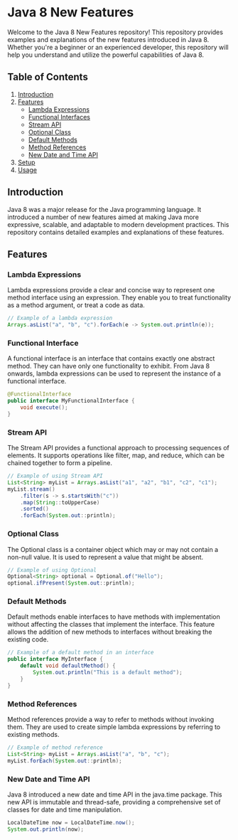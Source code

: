 # Java 8 New Features

Welcome to the Java 8 New Features repository! This repository provides examples and explanations of the new features introduced in Java 8. Whether you're a beginner or an experienced developer, this repository will help you understand and utilize the powerful capabilities of Java 8.

## Table of Contents

1. [Introduction](#introduction)
2. [Features](#features)
    - [Lambda Expressions](#lambda-expressions)
    - [Functional Interfaces](#functional-interfaces)
    - [Stream API](#stream-api)
    - [Optional Class](#optional-class)
    - [Default Methods](#default-methods)
    - [Method References](#method-references)
    - [New Date and Time API](#new-date-and-time-api)
3. [Setup](#setup)
4. [Usage](#usage)

## Introduction

Java 8 was a major release for the Java programming language. It introduced a number of new features aimed at making Java more expressive, scalable, and adaptable to modern development practices. This repository contains detailed examples and explanations of these features.

## Features

### Lambda Expressions

Lambda expressions provide a clear and concise way to represent one method interface using an expression. They enable you to treat functionality as a method argument, or treat a code as data.

```java
// Example of a lambda expression
Arrays.asList("a", "b", "c").forEach(e -> System.out.println(e));
```
### Functional Interface

A functional interface is an interface that contains exactly one abstract method. They can have only one functionality to exhibit. From Java 8 onwards, lambda expressions can be used to represent the instance of a functional interface.

```java
@FunctionalInterface
public interface MyFunctionalInterface {
    void execute();
}
```

### Stream API

The Stream API provides a functional approach to processing sequences of elements. It supports operations like filter, map, and reduce, which can be chained together to form a pipeline.

```java
// Example of using Stream API
List<String> myList = Arrays.asList("a1", "a2", "b1", "c2", "c1");
myList.stream()
    .filter(s -> s.startsWith("c"))
    .map(String::toUpperCase)
    .sorted()
    .forEach(System.out::println);
```
### Optional Class

The Optional class is a container object which may or may not contain a non-null value. It is used to represent a value that might be absent.

```java
// Example of using Optional
Optional<String> optional = Optional.of("Hello");
optional.ifPresent(System.out::println);
```
### Default Methods

Default methods enable interfaces to have methods with implementation without affecting the classes that implement the interface. This feature allows the addition of new methods to interfaces without breaking the existing code.
```java
// Example of a default method in an interface
public interface MyInterface {
    default void defaultMethod() {
        System.out.println("This is a default method");
    }
}
```

### Method References
Method references provide a way to refer to methods without invoking them. They are used to create simple lambda expressions by referring to existing methods.

```java
// Example of method reference
List<String> myList = Arrays.asList("a", "b", "c");
myList.forEach(System.out::println);
```

### New Date and Time API
Java 8 introduced a new date and time API in the java.time package. This new API is immutable and thread-safe, providing a comprehensive set of classes for date and time manipulation.

```java
LocalDateTime now = LocalDateTime.now();
System.out.println(now);
```























